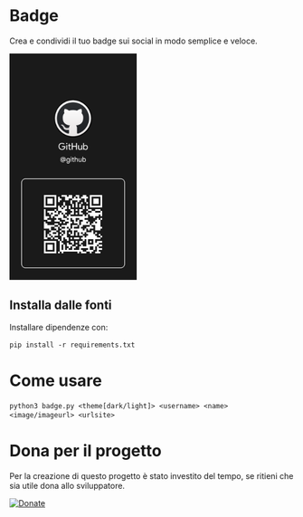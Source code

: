 # Badge

Crea e condividi il tuo badge sui social in modo semplice e veloce.




<a><img src='result.png' height='400' alt='icon'/></a>

## Installa dalle fonti

Installare dipendenze con:

```
pip install -r requirements.txt
```

# Come usare
```
python3 badge.py <theme[dark/light]> <username> <name> <image/imageurl> <urlsite>

```


# Dona per il progetto
Per la creazione di questo progetto è stato investito del tempo, se ritieni che sia utile dona allo sviluppatore.


[![Donate](https://img.shields.io/badge/Dona-PayPal-009cde.svg?style=flat-square)](https://www.paypal.me/fast0n/)